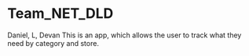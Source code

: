 # Team_NET_DLD
Daniel, L, Devan
This is an app, which allows the user to track what they need by category and store.
